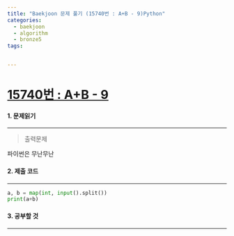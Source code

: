 ```yaml
---
title: "Baekjoon 문제 풀기 (15740번 : A+B - 9)Python"
categories:
  - baekjoon
  - algorithm
  - bronze5
tags:


---
```



# [15740번 : A+B - 9](https://www.acmicpc.net/problem/15740)

#### 1. 문제읽기
---

> 출력문제 

파이썬은 무난무난  

#### 2. 제출 코드 
---


```python
a, b = map(int, input().split())
print(a+b)
```



#### 3. 공부할 것
---



